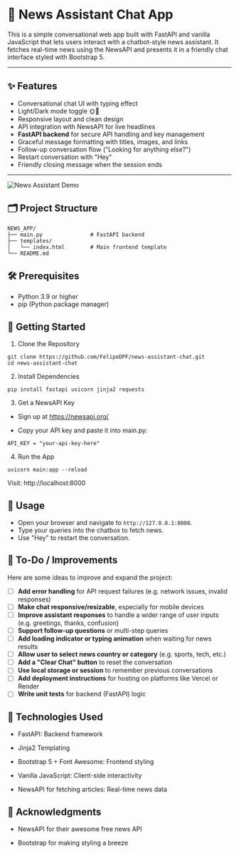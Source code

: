 # 📰 News Assistant Chat App

This is a simple conversational web app built with FastAPI and vanilla JavaScript that lets users interact with a chatbot-style news assistant. It fetches real-time news using the NewsAPI and presents it in a friendly chat interface styled with Bootstrap 5.

---

## ✨ Features

- Conversational chat UI with typing effect
- Light/Dark mode toggle 🌞🌙
- Responsive layout and clean design
- API integration with NewsAPI for live headlines
- **FastAPI backend** for secure API handling and key management
- Graceful message formatting with titles, images, and links
- Follow-up conversation flow ("Looking for anything else?")
- Restart conversation with "Hey"
- Friendly closing message when the session ends

---

![News Assistant Demo](./demo1.gif)

## 🗂 Project Structure

```
NEWS_APP/
├── main.py               # FastAPI backend
├── templates/
│   └── index.html        # Main frontend template
└── README.md
```

## 🛠 Prerequisites
- Python 3.9 or higher
- pip (Python package manager)

## 🚀 Getting Started

1. Clone the Repository

```
git clone https://github.com/FelipeDPF/news-assistant-chat.git
cd news-assistant-chat
```

2. Install Dependencies

```
pip install fastapi uvicorn jinja2 requests
```

3. Get a NewsAPI Key

- Sign up at https://newsapi.org/

- Copy your API key and paste it into main.py:

```
API_KEY = "your-api-key-here"
```

4. Run the App

```
uvicorn main:app --reload
```

Visit: http://localhost:8000

## 📖 Usage
- Open your browser and navigate to `http://127.0.0.1:8000`.
- Type your queries into the chatbox to fetch news.
- Use "Hey" to restart the conversation.

## 🔧 To-Do / Improvements

Here are some ideas to improve and expand the project:
- [ ] **Add error handling** for API request failures (e.g. network issues, invalid responses)
- [ ] **Make chat responsive/resizable**, especially for mobile devices
- [ ] **Improve assistant responses** to handle a wider range of user inputs (e.g. greetings, thanks, confusion)
- [ ] **Support follow-up questions** or multi-step queries
- [ ] **Add loading indicator or typing animation** when waiting for news results
- [ ] **Allow user to select news country or category** (e.g. sports, tech, etc.)
- [ ] **Add a "Clear Chat" button** to reset the conversation
- [ ] **Use local storage or session** to remember previous conversations
- [ ] **Add deployment instructions** for hosting on platforms like Vercel or Render
- [ ] **Write unit tests** for backend (FastAPI) logic

## 🤖 Technologies Used

- FastAPI: Backend framework

- Jinja2 Templating

- Bootstrap 5 + Font Awesome: Frontend styling

- Vanilla JavaScript: Client-side interactivity

- NewsAPI for fetching articles: Real-time news data

## 🙌 Acknowledgments

- NewsAPI for their awesome free news API

- Bootstrap for making styling a breeze